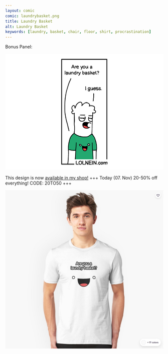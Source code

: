 ```yaml
---
layout: comic
comic: laundrybasket.png
title: Laundry Basket
alt: Laundry Basket
keywords: [laundry, basket, chair, floor, shirt, procrastination]
---
```


Bonus Panel:

![Laundry Basket Bonus Panel](/images/laundrybasket_bonus.png)

This design is now [available in my shop!](https://www.redbubble.com/shop/Lolnein) +++ Today (07. Nov) 20-50% off everything! CODE: 20TO50 +++ 

[![Laundry Basket Shirt](/images/laundrybasket_shirt2.png)](https://www.redbubble.com/shop/Lolnein)
